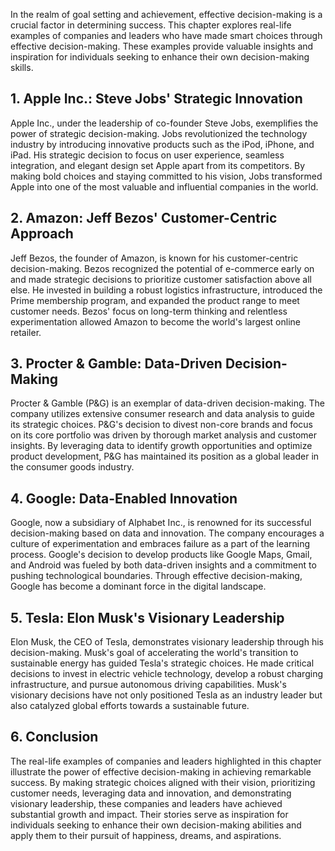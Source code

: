 
In the realm of goal setting and achievement, effective decision-making is a crucial factor in determining success. This chapter explores real-life examples of companies and leaders who have made smart choices through effective decision-making. These examples provide valuable insights and inspiration for individuals seeking to enhance their own decision-making skills.

**1. Apple Inc.: Steve Jobs' Strategic Innovation**
---------------------------------------------------

Apple Inc., under the leadership of co-founder Steve Jobs, exemplifies the power of strategic decision-making. Jobs revolutionized the technology industry by introducing innovative products such as the iPod, iPhone, and iPad. His strategic decision to focus on user experience, seamless integration, and elegant design set Apple apart from its competitors. By making bold choices and staying committed to his vision, Jobs transformed Apple into one of the most valuable and influential companies in the world.

**2. Amazon: Jeff Bezos' Customer-Centric Approach**
----------------------------------------------------

Jeff Bezos, the founder of Amazon, is known for his customer-centric decision-making. Bezos recognized the potential of e-commerce early on and made strategic decisions to prioritize customer satisfaction above all else. He invested in building a robust logistics infrastructure, introduced the Prime membership program, and expanded the product range to meet customer needs. Bezos' focus on long-term thinking and relentless experimentation allowed Amazon to become the world's largest online retailer.

**3. Procter \& Gamble: Data-Driven Decision-Making**
-----------------------------------------------------

Procter \& Gamble (P\&G) is an exemplar of data-driven decision-making. The company utilizes extensive consumer research and data analysis to guide its strategic choices. P\&G's decision to divest non-core brands and focus on its core portfolio was driven by thorough market analysis and customer insights. By leveraging data to identify growth opportunities and optimize product development, P\&G has maintained its position as a global leader in the consumer goods industry.

**4. Google: Data-Enabled Innovation**
--------------------------------------

Google, now a subsidiary of Alphabet Inc., is renowned for its successful decision-making based on data and innovation. The company encourages a culture of experimentation and embraces failure as a part of the learning process. Google's decision to develop products like Google Maps, Gmail, and Android was fueled by both data-driven insights and a commitment to pushing technological boundaries. Through effective decision-making, Google has become a dominant force in the digital landscape.

**5. Tesla: Elon Musk's Visionary Leadership**
----------------------------------------------

Elon Musk, the CEO of Tesla, demonstrates visionary leadership through his decision-making. Musk's goal of accelerating the world's transition to sustainable energy has guided Tesla's strategic choices. He made critical decisions to invest in electric vehicle technology, develop a robust charging infrastructure, and pursue autonomous driving capabilities. Musk's visionary decisions have not only positioned Tesla as an industry leader but also catalyzed global efforts towards a sustainable future.

**6. Conclusion**
-----------------

The real-life examples of companies and leaders highlighted in this chapter illustrate the power of effective decision-making in achieving remarkable success. By making strategic choices aligned with their vision, prioritizing customer needs, leveraging data and innovation, and demonstrating visionary leadership, these companies and leaders have achieved substantial growth and impact. Their stories serve as inspiration for individuals seeking to enhance their own decision-making abilities and apply them to their pursuit of happiness, dreams, and aspirations.
